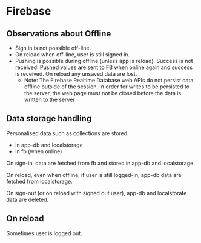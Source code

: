 # Firebase

## Observations about Offline
- Sign in is not possible off-line.
- On reload when off-line, user is still signed in. 
- Pushing is possible during offline (unless app is reload). Success is not received. Pushed values are sent to FB when online again and success is received. On reload any unsaved data are lost.
    - Note: The Firebase Realtime Database web APIs do not persist data offline outside of the session. In order for writes to be persisted to the server, the web page must not be closed before the data is written to the server


## Data storage handling

Personalised data such as collections are stored:
- in app-db and localstorage
- in fb (when online)

On sign-in, data are fetched from fb and stored in app-db and localstorage.

On reload, even when offline, if user is still logged-in, app-db data are fetched from localstorage.

On sign-out (or on reload with signed out user), app-db and localstorate data are deleted.

## On reload

Sometimes user is logged out.

